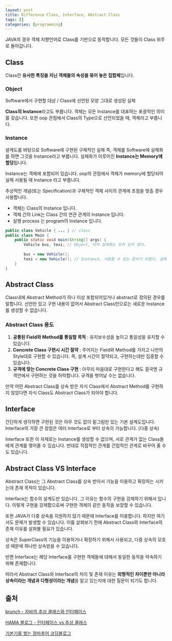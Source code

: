 ```yaml
---
layout: post
title: Difference Class, Interface, Abstract Class
tags: []
categories: [programming]
---
```


JAVA의 경우 객체 지향언어로 Class를 기반으로 동작합니다. 모든 것들이 Class 위주로 돌아갑니다.

## Class

Class란 **유사한 특징을 지닌 객체들의 속성을 묶어 놓은 집합체**입니다.

### Object

Software에서 구현할 대상 / Class에 선언된 모양 그대로 생성된 실체

**Class의 Instance**라고도 부릅니다. 객체는 모든 Instance를 대표하는 포괄적인 의미를 갖습니다. 또한 oop 관점에서 Class의 Type으로 선언되었을 때, 객체라고 부릅니다.

### Instance

설계도를 바탕으로 Software에 구현된 구체적인 실체 즉, 객체를 Software에 실체화를 하면 그것을 Instance라고 부릅니다. 실체화가 이루어진 **Instance는 Memory에 할당**됩니다.

Instance는 객체에 포함되어 있습니다. oop의 관점에서 객체가 memory에 할당되어 실제 사용될 때 Instance 라고 부릅니다.

추상적인 개념(또는 Specification)과 구체적인 객체 사이의 관계에 초점을 맞출 경우 사용합니다.

* 객체는 Class의 Instance 입니다.
* 객체 간의 Link는 Class 간의 연관 관계의 Instance 입니다.
* 실행 process 는 program의 Instance 입니다.

```java
public class Vehicle { ... } // class
public class Main {
    public static void main(String[] args) {
        Vehicle bus, texi; // Object, 아직 실체화는 되어 있지 않다.
        
        bus = new Vehicle();
        texi = new Vehicle(); // Instance, 사용할 수 있는 준비가 되었다. 실제적으로 Memory에 할당이 되어진다.
    }
}
```

## Abstract Class

Class내에 Abstract Method가 하나 이상 포함되어있거나 abstract로 정의된 경우를 말합니다. 선언만 있고 구현 내용이 없어서 Abstract Class만으로는 새로운 Instance를 생성할 수 없습니다.

### Abstract Class 용도

1. **공통된 Field와 Method를 통일할 목적** : 유지보수성을 높이고 통일성을 유지할 수 있습니다.
2. **Concrete Class 구현시 시간 절약** : 주어지는 Field와 Method를 가지고 나만의 Style대로 구현할 수 있습니다. 즉, 설계 시간이 절약되고, 구현하는데만 집중할 수 있습니다.
3. **규격에 맞는 Concrete Class 구현** : 아무리 마음대로 구현한다고 해도 결국엔 규격안에서 구현하는 것을 허락합니다. 규격을 벗어날 수는 없습니다.

만약 어떤 Abstract Class를 상속 받은 자식 Class에서 Abstract Method를 구현하지 않았다면 자식 Class도 Abstract Class가 되어야 합니다.

## Interface

간단하게 생각하면 구현된 것은 아무 것도 없이 밑그림만 있는 기본 설계도입니다. Interface의 가장 큰 장점은 여러 Interface로 부터 상속이 가능합니다. (다중 상속)

Interface 또한 이 자체로는 Instance를 생성할 수 없으며, 서로 관계가 없는 Class들에게 관계를 맺어줄 수 있습니다. 반대로 직접적인 관계를 간접적인 관계로 바꾸어 줄 수도 있습니다.

## Abstract Class VS Interface

Abstract Class는 그 Abstract Class를 상속 받아서 기능을 이용하고 확장하는 시키는데 존재 목적이 있습니다.

Interface는 함수의 설계도만 있습니다. 그 이유는 함수의 구현을 강제하기 위해서 입니다. 이렇게 구현을 강제함으로써 구현한 객체의 같은 동작을 보장할 수 있습니다.

또한 JAVA가 다중 상속을 지원하지 않기 때문에 Interface를 이용합니다. 하지만 여기서도 문제가 발생할 수 있습니다. 이를 살펴보기 전에 Abstract Class와 Interface의 존재 이유를 살펴볼 필요가 있습니다.

상속은 SuperClass의 기능을 이용하거나 확장하기 위해서 사용되고, 다중 상속의 모호성 때문에 하나만 상속받을 수 있습니다.

반면 Interface는 해당 Interface를 구현한 객체들에 대해서 동일한 동작을 약속하기 위해 존재합니다.

따라서 Abstract Class와 Interface의 차이 및 존재 이유는 **외형적인 차이뿐만 아니라 상속이라는 개념과 다형성이라는 개념**을 알고 있는지에 대한 질문이 되기도 합니다.



## 출처

[brunch - 자바의 추상 클래스와 인터페이스](https://brunch.co.kr/@kd4/6)

[HAMA 블로그 - 인터페이스 vs 추상 클래스](https://hamait.tistory.com/650)

[기본기를 쌓는 정마추어 코딩블로그](https://jeong-pro.tistory.com/82)

